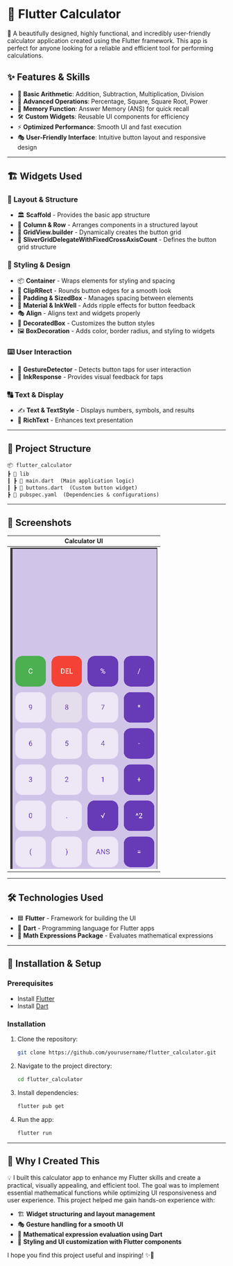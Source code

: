 
# 📱 Flutter Calculator

🚀 A beautifully designed, highly functional,
and incredibly user-friendly calculator application created using the Flutter framework. 
This app is perfect for anyone looking for a reliable and efficient tool for performing calculations. 


## ✨ Features & Skills

- 🧮 **Basic Arithmetic**: Addition, Subtraction, Multiplication, Division
- 🎯 **Advanced Operations**: Percentage, Square, Square Root, Power
- 🔢 **Memory Function**: Answer Memory (ANS) for quick recall
- 🛠 **Custom Widgets**: Reusable UI components for efficiency
- ⚡ **Optimized Performance**: Smooth UI and fast execution
- 🎭 **User-Friendly Interface**: Intuitive button layout and responsive design

---

## 🏗 Widgets Used

### 📌 Layout & Structure
- 🏛️ **Scaffold** - Provides the basic app structure
- 📐 **Column & Row** - Arranges components in a structured layout
- 🔢 **GridView.builder** - Dynamically creates the button grid
- 🧩 **SliverGridDelegateWithFixedCrossAxisCount** - Defines the button grid structure

### 🎨 Styling & Design
- 📦 **Container** - Wraps elements for styling and spacing
- 🔲 **ClipRRect** - Rounds button edges for a smooth look
- 📏 **Padding & SizedBox** - Manages spacing between elements
- 🎨 **Material & InkWell** - Adds ripple effects for button feedback
- 🎭 **Align** - Aligns text and widgets properly
- 🎨 **DecoratedBox** - Customizes the button styles
- 🖼️ **BoxDecoration** - Adds color, border radius, and styling to widgets

### ⌨️ User Interaction
- 🤖 **GestureDetector** - Detects button taps for user interaction
- 🎯 **InkResponse** - Provides visual feedback for taps

### 🔠 Text & Display
- ✍️ **Text & TextStyle** - Displays numbers, symbols, and results
- 📜 **RichText** - Enhances text presentation

---

## 📂 Project Structure

```
📦 flutter_calculator
┣ 📂 lib
┃ ┣ 📜 main.dart  (Main application logic)
┃ ┣ 📜 buttons.dart  (Custom button widget)
┣ 📜 pubspec.yaml  (Dependencies & configurations)
```

---

## 📸 Screenshots

| Calculator UI |
| ------------- |
| ![UI Preview](lib/UI.png) |

---

## 🛠️ Technologies Used

- 🟦 **Flutter** - Framework for building the UI
- 🎯 **Dart** - Programming language for Flutter apps
- 🧮 **Math Expressions Package** - Evaluates mathematical expressions

---

## 🚀 Installation & Setup

### Prerequisites

- Install [Flutter](https://flutter.dev/docs/get-started/install)
- Install [Dart](https://dart.dev/get-dart)

### Installation

1. Clone the repository:
   ```sh
   git clone https://github.com/yourusername/flutter_calculator.git
   ```
2. Navigate to the project directory:
   ```sh
   cd flutter_calculator
   ```
3. Install dependencies:
   ```sh
   flutter pub get
   ```
4. Run the app:
   ```sh
   flutter run
   ```

---

## 🌟 Why I Created This

💡 I built this calculator app to enhance my Flutter skills and create a practical, visually appealing, and efficient tool. The goal was to implement essential mathematical functions while optimizing UI responsiveness and user experience. This project helped me gain hands-on experience with:

- 🏗 **Widget structuring and layout management**
- 🎭 **Gesture handling for a smooth UI**
- 🧮 **Mathematical expression evaluation using Dart**
- 🎨 **Styling and UI customization with Flutter components**

I hope you find this project useful and inspiring! ✨🚀
